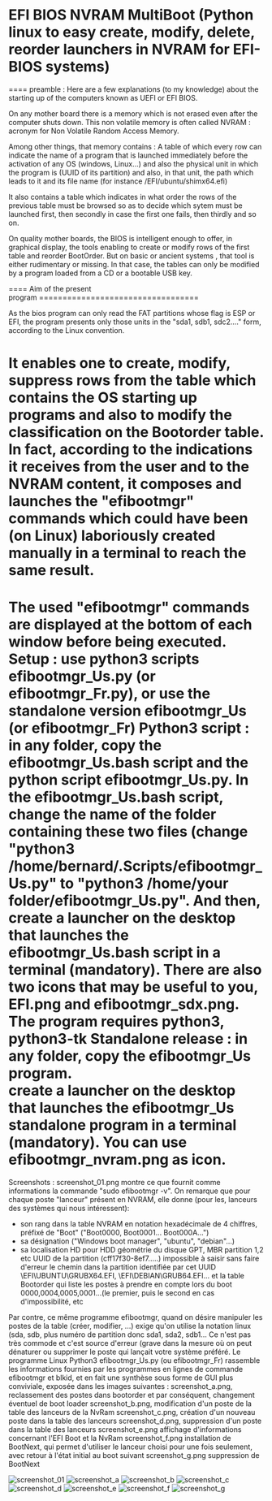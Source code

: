 # EFI BIOS NVRAM MultiBoot (Python linux to easy create, modify, delete, reorder  launchers in NVRAM for EFI-BIOS systems)
==== preamble : Here are a few explanations (to my knowledge) about the starting up  of  the computers known as UEFI or EFI BIOS.

On any mother board there is a memory which is not erased  even after the computer shuts down. This non volatile memory is often called NVRAM : acronym for Non Volatile Random Access Memory.

Among other things, that memory contains : 
A table of which every row can indicate the name of a program that is launched immediately before the activation of any OS (windows, Linux…) and also the physical unit in which the program is (UUID of its partition) and also, in that  unit, the path which leads to it and its file name (for instance /EFI/ubuntu/shimx64.efi)

It also contains a table which indicates in what order the rows of the previous table must be browsed so as to  decide which sytem must be launched first, then secondly in case the first one fails, then  thirdly and so on.

On quality mother boards, the BIOS is intelligent enough to offer, in graphical display,  the tools enabling to create or modify rows of the first table and reorder BootOrder. But on basic or ancient systems , that tool is either rudimentary or missing. In that case, the tables can only be modified by a program loaded from a CD or a bootable USB key.

==== Aim of  the present program ==================================

As the bios program can only read the FAT partitions whose flag is ESP or EFI, the program presents only those units in the "sda1, sdb1, sdc2.…" form, according to the Linux convention.

It enables one to create, modify, suppress rows from the table which contains the OS starting up programs and also to modify the classification on the Bootorder table.
In fact, according to the indications it receives from the user and to the NVRAM content, it composes and launches the "efibootmgr" commands which could have been (on Linux) laboriously created manually in a terminal to reach the same result.
====================================================================================================================================
The used "efibootmgr" commands are displayed at the bottom of each window before being executed. 
Setup :  use python3 scripts efibootmgr_Us.py (or efibootmgr_Fr.py), or use the standalone version efibootmgr_Us (or efibootmgr_Fr)
Python3 script :
in any folder, copy the efibootmgr_Us.bash script and the python script efibootmgr_Us.py. In the efibootmgr_Us.bash script, change the name of the folder containing these two files (change "python3 /home/bernard/.Scripts/efibootmgr_Us.py" to "python3 /home/your folder/efibootmgr_Us.py".
And then, create a launcher on the desktop that launches the efibootmgr_Us.bash script in a terminal (mandatory).
There are also two icons that may be useful to you, EFI.png and efibootmgr_sdx.png.
The program requires python3, python3-tk
Standalone release :
in any folder, copy the efibootmgr_Us program.  
create a launcher on the desktop that launches the efibootmgr_Us standalone program in a terminal (mandatory). You can use efibootmgr_nvram.png as icon.
=====================================================================================================================================
Screenshots :
screenshot_01.png montre ce que fournit comme informations la commande "sudo efibootmgr -v".
On remarque que pour chaque poste "lanceur" présent en NVRAM, elle donne (pour les, lanceurs des systèmes qui nous intéressent):
- son rang dans la table NVRAM en notation hexadécimale de 4 chiffres, préfixé de "Boot" ("Boot0000, Boot0001... Boot000A...")
- sa désignation ("Windows boot manager", "ubuntu", "debian"...)
- sa localisation 
    HD pour HDD
    géométrie du disque GPT, MBR
    partition 1,2 etc 
    UUID de la partition (cff17f30-8ef7.....) impossible à saisir sans faire d'erreur
    le chemin dans la partition identifiée par cet UUID \EFI\UBUNTU\GRUBX64.EFI,  \EFI\DEBIAN\GRUB64.EFI...
et la table Bootorder qui liste les postes à prendre en compte lors du boot 0000,0004,0005,0001...(le premier, puis le second 
en cas d'impossibilité, etc 

Par contre, ce même programme efibootmgr, quand on désire manipuler les postes de la table (créer, modifier, ...) exige
qu'on utilise la notation linux (sda, sdb, plus numéro de partition donc sda1, sda2, sdb1...
Ce n'est pas très commode et c'est source d'erreur (grave dans la mesure où on peut dénaturer ou supprimer le poste
qui lançait votre système préféré.
Le programme Linux Python3 efibootmgr_Us.py (ou efibootmgr_Fr) rassemble les informations fournies par les programmes en lignes
de commande efibootmgr et blkid, et en fait une synthèse sous forme de GUI plus conviviale, exposée dans les images suivantes :
screenshot_a.png,   reclassement des postes dans bootorder et par conséquent, changement éventuel de boot loader
screenshot_b.png,   modification d'un poste de la table des lanceurs de la NvRam
screenshot_c.png,   création d'un nouveau poste dans la table des lanceurs
screenshot_d.png,   suppression d'un poste dans la table des lanceurs
screenshot_e.png    affichage d'informations concernant l'EFI Boot et la NvRam
screenshot_f.png    installation de BootNext, qui permet d'utiliser le lanceur choisi pour une fois seulement, avec retour à l'état initial au boot suivant 
screenshot_g.png    suppression de BootNext

![screenshot_01](https://user-images.githubusercontent.com/111367455/190638776-7b3ac1ac-4320-49af-b44a-51dd691c5cfe.png)
![screenshot_a](https://user-images.githubusercontent.com/111367455/190638791-46118db8-3fb4-4139-ad7a-9ebf4e8313d6.png)
![screenshot_b](https://user-images.githubusercontent.com/111367455/190638803-84175974-9558-4d94-9b87-41e12ba92ea8.png)
![screenshot_c](https://user-images.githubusercontent.com/111367455/190638848-0ff8515e-7006-47ac-bf75-e97a584fbad7.png)
![screenshot_d](https://user-images.githubusercontent.com/111367455/190638876-79de50a6-08c7-4aff-8170-12d3c40da29c.png)
![screenshot_e](https://user-images.githubusercontent.com/111367455/190638884-8dcc1393-db61-4546-bfc0-4c54b78d6e63.png)
![screenshot_f](https://user-images.githubusercontent.com/111367455/190638896-0ead358f-e113-45a5-a123-e0c3cf7a0aa8.png)
![screenshot_g](https://user-images.githubusercontent.com/111367455/190638916-424a0aa9-ba18-4a72-a7f0-83ec9ff2934f.png)
